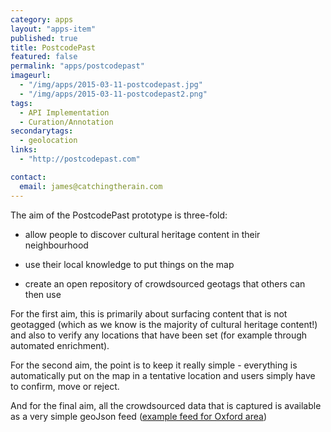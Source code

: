 ```yaml
---
category: apps
layout: "apps-item"
published: true
title: PostcodePast
featured: false
permalink: "apps/postcodepast"
imageurl: 
  - "/img/apps/2015-03-11-postcodepast.jpg"
  - "/img/apps/2015-03-11-postcodepast2.png"
tags: 
  - API Implementation
  - Curation/Annotation
secondarytags:
  - geolocation
links: 
  - "http://postcodepast.com"

contact: 
  email: james@catchingtherain.com
---
```

The aim of the PostcodePast prototype is three-fold:

- allow people to discover cultural heritage content in their neighbourhood

- use their local knowledge to put things on the map

- create an open repository of crowdsourced geotags that others can then use

For the first aim, this is primarily about surfacing content that is not geotagged (which as we know is the majority of cultural heritage content!) and also to verify any locations that have been set (for example through automated enrichment).

For the second aim, the point is to keep it really simple - everything is automatically put on the map in a tentative location and users simply have to confirm, move or reject.

And for the final aim, all the crowdsourced data that is captured is available as a very simple geoJson feed ([example feed for Oxford area](http://postcodepast/data/pinned.php?bbox=-1.2678909301757812,51.748660840922504,-1.2479138374328613,51.75570118786657))